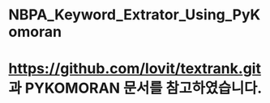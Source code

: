 # NBPA_Keyword_Extrator_Using_PyKomoran
# https://github.com/lovit/textrank.git 과 PYKOMORAN 문서를 참고하였습니다.
